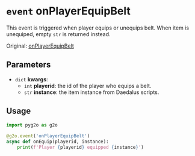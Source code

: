 # `event` onPlayerEquipBelt
This event is triggered when player equips or unequips belt. When item is unequiped, empty `str` is returned instead.

Original: [onPlayerEquipBelt](https://gothicmultiplayerteam.gitlab.io/docs/0.3.0/script-reference/server-events/player/onPlayerEquipBelt/)

## Parameters
* `dict` **kwargs**:
    * `int` **playerid**: the id of the player who equips a belt.
    * `str` **instance**: the item instance from Daedalus scripts.
    
## Usage
```python
import pyg2o as g2o
        
@g2o.event('onPlayerEquipBelt')
async def onEquip(playerid, instance):
    print(f'Player {playerid} equipped {instance}')
```